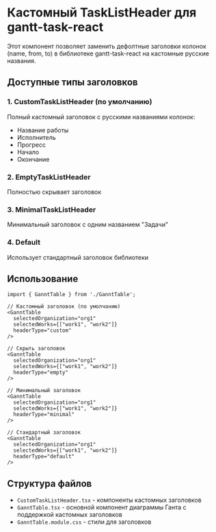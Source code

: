 # Кастомный TaskListHeader для gantt-task-react

Этот компонент позволяет заменить дефолтные заголовки колонок (name, from, to) в библиотеке gantt-task-react на кастомные русские названия.

## Доступные типы заголовков

### 1. CustomTaskListHeader (по умолчанию)

Полный кастомный заголовок с русскими названиями колонок:

- Название работы
- Исполнитель
- Прогресс
- Начало
- Окончание

### 2. EmptyTaskListHeader

Полностью скрывает заголовок

### 3. MinimalTaskListHeader

Минимальный заголовок с одним названием "Задачи"

### 4. Default

Использует стандартный заголовок библиотеки

## Использование

```tsx
import { GanntTable } from './GanntTable';

// Кастомный заголовок (по умолчанию)
<GanntTable
  selectedOrganization="org1"
  selectedWorks={["work1", "work2"]}
  headerType="custom"
/>

// Скрыть заголовок
<GanntTable
  selectedOrganization="org1"
  selectedWorks={["work1", "work2"]}
  headerType="empty"
/>

// Минимальный заголовок
<GanntTable
  selectedOrganization="org1"
  selectedWorks={["work1", "work2"]}
  headerType="minimal"
/>

// Стандартный заголовок
<GanntTable
  selectedOrganization="org1"
  selectedWorks={["work1", "work2"]}
  headerType="default"
/>
```

## Структура файлов

- `CustomTaskListHeader.tsx` - компоненты кастомных заголовков
- `GanntTable.tsx` - основной компонент диаграммы Ганта с поддержкой кастомных заголовков
- `GanntTable.module.css` - стили для заголовков
